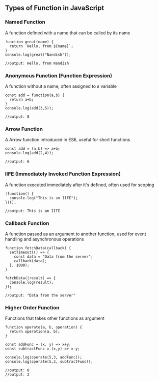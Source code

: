 ## Types of Function in JavaScript
### Named Function
A function defined with a name that can be called by its name
```
function great(name) {
  return `Hello, from ${name}`;
}
console.log(great("Nandish"));

//output: Hello, from Nandish
```

### Anonymous Function (Function Expression)
A function without a name, often assigned to a variable
```
const add = function(a,b) {
  return a+b;
}
console.log(add(3,5));

//output: 8
```

### Arrow Function
A Arrow function introduced in ES6, useful for short functions
```
const add = (a,b) => a+b;
console.log(add(2,4));

//output: 6
```

### IIFE (Immediately Invoked Function Expression)
A function executed immediately after it's defined, often used for scoping
```
(function() {
  console.log("This is an IIFE");
})();

//output: This is an IIFE
```

### Callback Function
A function passed as an argument to another function, used for event handling and asynchronous operations
```
function fetchData(callback) {
  setTimeout(() => {
    const data = "Data from the server";
    callback(data);
  }, 1000);
}

fetchData((result) => {
  console.log(result);
});

//output: "Data from the server"
```

### Higher Order Function
Functions that takes other functions as argument
```
function operate(a, b, operation) {
  return operation(a, b);
}

const addFunc = (x, y) => x+y;
const subtractFunc = (x,y) => x-y;

console.log(operate(5,3, addFunc));
console.log(operate(5,3, subtractFunc));

//output: 8
//output: 2
```
